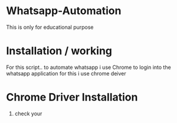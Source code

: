 # Whatsapp-Automation
This is only for educational purpose 
# Installation / working 
For this script.. to automate whatsapp 
i use Chrome to login into the whatsapp application 
for this i use chrome deiver 
# Chrome Driver Installation 
1. check your 
